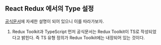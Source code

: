 ## React Redux 에서의 Type 설정
[공식문서](https://ko.redux.js.org/tutorials/typescript-quick-start)에 자세한 설명이 되어 있으니 이를 따라가보자. 

1. Redux Toolkit과 TypeScript 
먼저 공식문서는 Redux Toolkit이 TS로 작성되었다고 밝힌다. 즉 TS 유형 정의가 Redux Toolkit에는 내장되어 있는 것이다. 
